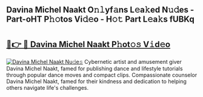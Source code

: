 ## Davina Michel Naakt O𝚗𝚕yf𝚊ns L𝚎a𝚔ed N𝚞𝚍es - Part-oHT P𝚑𝚘tos Vi𝚍𝚎o - H𝚘𝚝 Part L𝚎a𝚔s fUBKq

# <h2><a href="http://kfe85x.oniu.top/?m=Davina+Michel+Naakt">🔗👉 🔴 Davina Michel Naakt P𝚑ot𝚘𝚜 V𝚒d𝚎o</a></h2>

[![Davina Michel Naakt Nu𝚍e𝚜](https://i.imgur.com/0qMVB7G.gif)](http://kfe85x.oniu.top/?m=Davina+Michel+Naakt)
Cybernetic artist and amusement giver Davina Michel Naakt, famed for publishing dance and lifestyle tutorials through popular dance moves and compact clips. Compassionate counselor Davina Michel Naakt, famed for their kindness and dedication to helping others navigate life's challenges.  
